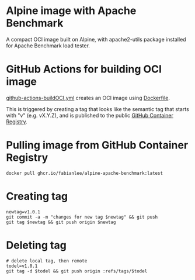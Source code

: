 # Alpine image with Apache Benchmark

A compact OCI image built on Alpine, with apache2-utils package installed for Apache Benchmark load tester.


# GitHub Actions for building OCI image

[github-actions-buildOCI.yml](.github/workflows/github-actions-buildOCI.yml) creates an OCI image using [Dockerfile](Dockerfile).

This is triggered by creating a tag that looks like the semantic tag that starts with "v" (e.g. vX.Y.Z), and is published to the public [GitHub Container Registry](https://github.blog/2020-09-01-introducing-github-container-registry/).


# Pulling image from GitHub Container Registry

```
docker pull ghcr.io/fabianlee/alpine-apache-benchmark:latest
```

# Creating tag

```
newtag=v1.0.1
git commit -a -m "changes for new tag $newtag" && git push
git tag $newtag && git push origin $newtag
```

# Deleting tag

```
# delete local tag, then remote
todel=v1.0.1
git tag -d $todel && git push origin :refs/tags/$todel
```



